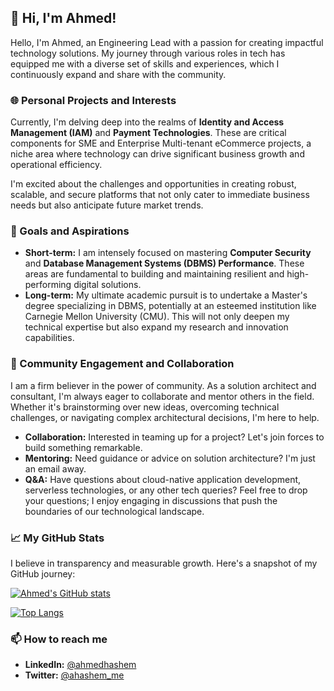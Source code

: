 ## 👋 Hi, I'm Ahmed!

Hello, I'm Ahmed, an Engineering Lead with a passion for creating impactful technology solutions. My journey through various roles in tech has equipped me with a diverse set of skills and experiences, which I continuously expand and share with the community.

### 🌐 Personal Projects and Interests
Currently, I'm delving deep into the realms of **Identity and Access Management (IAM)** and **Payment Technologies**. These are critical components for SME and Enterprise Multi-tenant eCommerce projects, a niche area where technology can drive significant business growth and operational efficiency.

I'm excited about the challenges and opportunities in creating robust, scalable, and secure platforms that not only cater to immediate business needs but also anticipate future market trends.

### 🎯 Goals and Aspirations
- **Short-term:** I am intensely focused on mastering **Computer Security** and **Database Management Systems (DBMS) Performance**. These areas are fundamental to building and maintaining resilient and high-performing digital solutions.
- **Long-term:** My ultimate academic pursuit is to undertake a Master's degree specializing in DBMS, potentially at an esteemed institution like Carnegie Mellon University (CMU). This will not only deepen my technical expertise but also expand my research and innovation capabilities.

### 👥 Community Engagement and Collaboration
I am a firm believer in the power of community. As a solution architect and consultant, I'm always eager to collaborate and mentor others in the field. Whether it's brainstorming over new ideas, overcoming technical challenges, or navigating complex architectural decisions, I'm here to help.

- **Collaboration:** Interested in teaming up for a project? Let's join forces to build something remarkable.
- **Mentoring:** Need guidance or advice on solution architecture? I'm just an email away.
- **Q&A:** Have questions about cloud-native application development, serverless technologies, or any other tech queries? Feel free to drop your questions; I enjoy engaging in discussions that push the boundaries of our technological landscape.

### 📈 My GitHub Stats
I believe in transparency and measurable growth. Here's a snapshot of my GitHub journey:

[![Ahmed's GitHub stats](https://github-readme-stats.vercel.app/api?username=ahashem)](https://github.com/anuraghazra/github-readme-stats)

[![Top Langs](https://github-readme-stats.vercel.app/api/top-langs/?username=ahashem&layout=compact)](https://github.com/anuraghazra/github-readme-stats)

### 📫 How to reach me
- **LinkedIn:** [@ahmedhashem](https://www.linkedin.com/in/ahmedhashem/)
- **Twitter:** [@ahashem_me](https://x.com/ahashem_me)
